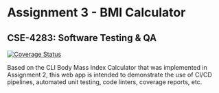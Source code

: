 # Assignment 3 - BMI Calculator
## CSE-4283: Software Testing & QA

[![Coverage Status](https://coveralls.io/repos/github/swperb/BMI-Calc/badge.svg?branch=main)](https://coveralls.io/github/swperb/BMI-Calc?branch=main)

Based on the CLI Body Mass Index Calculator that was implemented in Assignment 2, this web app is intended to demonstrate the use of CI/CD pipelines, automated unit testing, code linters, coverage reports, etc.

